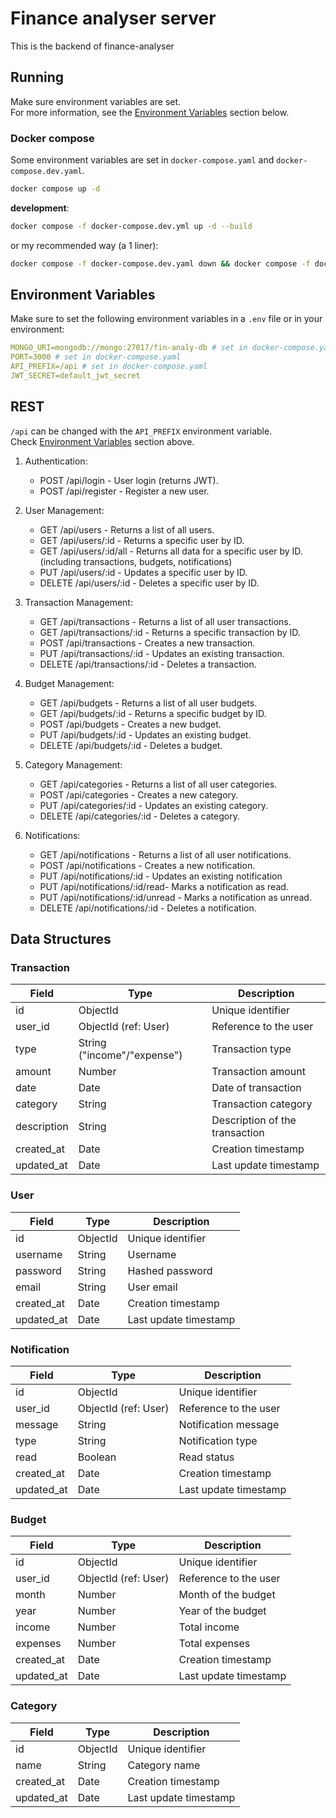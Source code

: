 # Finance analyser server
This is the backend of finance-analyser
 
## Running

Make sure environment variables are set.  
For more information, see the [Environment Variables](#environment-variables) section below.

### Docker compose

Some environment variables are set in `docker-compose.yaml` and `docker-compose.dev.yaml`.

```bash
docker compose up -d
```

**development**:
```bash
docker compose -f docker-compose.dev.yml up -d --build
```
or my recommended way (a 1 liner):
```bash
docker compose -f docker-compose.dev.yaml down && docker compose -f docker-compose.dev.yaml up --build -d && docker compose logs fin-analy-express -f --no-log-prefix
```

## Environment Variables

Make sure to set the following environment variables in a `.env` file or in your environment:
```yaml
MONGO_URI=mongodb://mongo:27017/fin-analy-db # set in docker-compose.yaml
PORT=3000 # set in docker-compose.yaml
API_PREFIX=/api # set in docker-compose.yaml
JWT_SECRET=default_jwt_secret
```



## REST
`/api` can be changed with the `API_PREFIX` environment variable.  
Check [Environment Variables](#environment-variables) section above.

1. Authentication:
    - POST /api/login - User login (returns JWT).
    - POST /api/register - Register a new user.

2. User Management:
    - GET /api/users - Returns a list of all users.
    - GET /api/users/:id - Returns a specific user by ID.
    - GET /api/users/:id/all - Returns all data for a specific user by ID. (including transactions, budgets, notifications)
    - PUT /api/users/:id - Updates a specific user by ID.
    - DELETE /api/users/:id - Deletes a specific user by ID.

3. Transaction Management:
    - GET /api/transactions - Returns a list of all user transactions.
    - GET /api/transactions/:id - Returns a specific transaction by ID.
    - POST /api/transactions - Creates a new transaction.
    - PUT /api/transactions/:id - Updates an existing transaction.
    - DELETE /api/transactions/:id - Deletes a transaction.

4. Budget Management:
    - GET /api/budgets - Returns a list of all user budgets.
    - GET /api/budgets/:id - Returns a specific budget by ID.
    - POST /api/budgets - Creates a new budget.
    - PUT /api/budgets/:id - Updates an existing budget.
    - DELETE /api/budgets/:id - Deletes a budget.

5. Category Management:
    - GET /api/categories - Returns a list of all user categories.
    - POST /api/categories - Creates a new category.
    - PUT /api/categories/:id - Updates an existing category.
    - DELETE /api/categories/:id - Deletes a category.

6. Notifications:
    - GET /api/notifications - Returns a list of all user notifications.
    - POST /api/notifications - Creates a new notification.
    - PUT /api/notifications/:id - Updates an existing notification
    - PUT /api/notifications/:id/read- Marks a notification as read.
    - PUT /api/notifications/:id/unread - Marks a notification as unread.
    - DELETE /api/notifications/:id - Deletes a notification.

## Data Structures

### Transaction

| Field       | Type                      | Description                        |
|-------------|---------------------------|------------------------------------|
| id          | ObjectId                  | Unique identifier                  |
| user_id     | ObjectId (ref: User)      | Reference to the user              |
| type        | String ("income"/"expense")| Transaction type                   |
| amount      | Number                    | Transaction amount                 |
| date        | Date                      | Date of transaction                |
| category    | String                    | Transaction category               |
| description | String                    | Description of the transaction     |
| created_at  | Date                      | Creation timestamp                 |
| updated_at  | Date                      | Last update timestamp              |

### User

| Field      | Type     | Description            |
|------------|----------|------------------------|
| id         | ObjectId | Unique identifier      |
| username   | String   | Username               |
| password   | String   | Hashed password        |
| email      | String   | User email             |
| created_at | Date     | Creation timestamp     |
| updated_at | Date     | Last update timestamp  |

### Notification

| Field      | Type                 | Description                  |
|------------|----------------------|------------------------------|
| id         | ObjectId             | Unique identifier            |
| user_id    | ObjectId (ref: User) | Reference to the user        |
| message    | String               | Notification message         |
| type       | String               | Notification type            |
| read       | Boolean              | Read status                  |
| created_at | Date                 | Creation timestamp           |
| updated_at | Date                 | Last update timestamp        |

### Budget

| Field      | Type                 | Description                  |
|------------|----------------------|------------------------------|
| id         | ObjectId             | Unique identifier            |
| user_id    | ObjectId (ref: User) | Reference to the user        |
| month      | Number               | Month of the budget          |
| year       | Number               | Year of the budget           |
| income     | Number               | Total income                 |
| expenses   | Number               | Total expenses               |
| created_at | Date                 | Creation timestamp           |
| updated_at | Date                 | Last update timestamp        |

### Category

| Field      | Type     | Description            |
|------------|----------|------------------------|
| id         | ObjectId | Unique identifier      |
| name       | String   | Category name          |
| created_at | Date     | Creation timestamp     |
| updated_at | Date     | Last update timestamp  |
